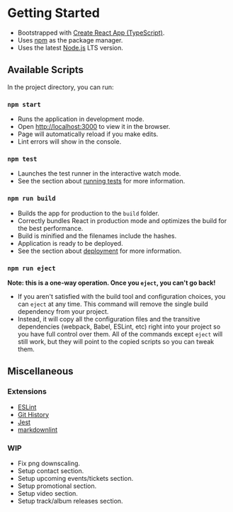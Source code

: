 # Getting Started

- Bootstrapped with [Create React App (TypeScript)](https://create-react-app.dev/docs/adding-typescript/).
- Uses [npm](https://www.npmjs.com/) as the package manager.
- Uses the latest [Node.js](https://nodejs.org/en/) LTS version.

## Available Scripts

In the project directory, you can run:

### `npm start`

- Runs the application in development mode.
- Open [http://localhost:3000](http://localhost:3000) to view it in the browser.
- Page will automatically reload if you make edits.
- Lint errors will show in the console.

### `npm test`

- Launches the test runner in the interactive watch mode.
- See the section about [running tests](https://facebook.github.io/create-react-app/docs/running-tests) for more information.

### `npm run build`

- Builds the app for production to the `build` folder.
- Correctly bundles React in production mode and optimizes the build for the best performance.
- Build is minified and the filenames include the hashes.
- Application is ready to be deployed.
- See the section about [deployment](https://facebook.github.io/create-react-app/docs/deployment) for more information.

### `npm run eject`

**Note: this is a one-way operation. Once you `eject`, you can't go back!**

- If you aren't satisfied with the build tool and configuration choices, you can `eject` at any time. This command will remove the single build dependency from your project.
- Instead, it will copy all the configuration files and the transitive dependencies (webpack, Babel, ESLint, etc) right into your project so you have full control over them. All of the commands except `eject` will still work, but they will point to the copied scripts so you can tweak them.

## Miscellaneous

### Extensions

- [ESLint](https://marketplace.visualstudio.com/items?itemName=dbaeumer.vscode-eslint)
- [Git History](https://marketplace.visualstudio.com/items?itemName=donjayamanne.githistory)
- [Jest](https://marketplace.visualstudio.com/items?itemName=Orta.vscode-jest)
- [markdownlint](https://marketplace.visualstudio.com/items?itemName=DavidAnson.vscode-markdownlint)

### WIP

- Fix png downscaling.
- Setup contact section.
- Setup upcoming events/tickets section.
- Setup promotional section.
- Setup video section.
- Setup track/album releases section.
